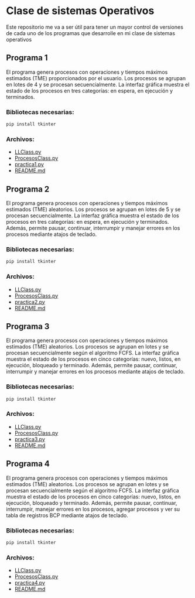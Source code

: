 # Clase de sistemas Operativos
Este repositorio me va a ser útil para tener un mayor control de versiones de cada uno de los programas que desarrolle en mi clase de sistemas operativos

## Programa 1
El programa genera procesos con operaciones y tiempos máximos estimados (TME) proporcionados por el usuario. Los procesos se agrupan en lotes de 4 y se procesan secuencialmente. La interfaz gráfica muestra el estado de los procesos en tres categorías: en espera, en ejecución y terminados.

### Bibliotecas necesarias:
```sh
pip install tkinter
```
### Archivos:
- [LLClass.py](/Programa1/LLClass.py)
- [ProcesosClass.py](/Programa1/ProcesosClass.py)
- [practica1.py](/Programa1/practica1.py)
- [README.md](/Programa1/README.md)

## Programa 2
El programa genera procesos con operaciones y tiempos máximos estimados (TME) aleatorios. Los procesos se agrupan en lotes de 5 y se procesan secuencialmente. La interfaz gráfica muestra el estado de los procesos en tres categorías: en espera, en ejecución y terminados. Además, permite pausar, continuar, interrumpir y manejar errores en los procesos mediante atajos de teclado.

### Bibliotecas necesarias:
```sh
pip install tkinter
```
### Archivos:
- [LLClass.py](/Programa2/LLClass.py)
- [ProcesosClass.py](/Programa2/ProcesosClass.py)
- [practica2.py](/Programa2/practica2.py)
- [README.md](/Programa2/README.md)

## Programa 3
El programa genera procesos con operaciones y tiempos máximos estimados (TME) aleatorios. Los procesos se agrupan en lotes y se procesan secuencialmente según el algoritmo FCFS. La interfaz gráfica muestra el estado de los procesos en cinco categorías: nuevo, listos, en ejecución, bloqueado y terminado. Además, permite pausar, continuar, interrumpir y manejar errores en los procesos mediante atajos de teclado.


### Bibliotecas necesarias:
```sh
pip install tkinter
```
### Archivos:
- [LLClass.py](/Programa3/LLClass.py)
- [ProcesosClass.py](/Programa3/ProcesosClass.py)
- [practica3.py](/Programa3/practica3.py)
- [README.md](/Programa3/README.md)

## Programa 4
El programa genera procesos con operaciones y tiempos máximos estimados (TME) aleatorios. Los procesos se agrupan en lotes y se procesan secuencialmente según el algoritmo FCFS. La interfaz gráfica muestra el estado de los procesos en cinco categorías: nuevo, listos, en ejecución, bloqueado y terminado. Además, permite pausar, continuar, interrumpir, manejar errores en los procesos, agregar procesos y ver su tabla de registros BCP mediante atajos de teclado.

### Bibliotecas necesarias:
```sh
pip install tkinter
```
### Archivos:
- [LLClass.py](/Programa4/LLClass.py)
- [ProcesosClass.py](/Programa4/ProcesosClass.py)
- [practica4.py](/Programa4/practica4.py)
- [README.md](/Programa4/README.md)
